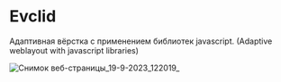 # Evclid

Адаптивная вёрстка с применением библиотек javascript. (Adaptive weblayout with javascript libraries)

![Снимок веб-страницы_19-9-2023_122019_](https://github.com/Lim0naDK/Evclid/assets/145338529/6bd06454-3dd0-407f-831f-24868b802200)


